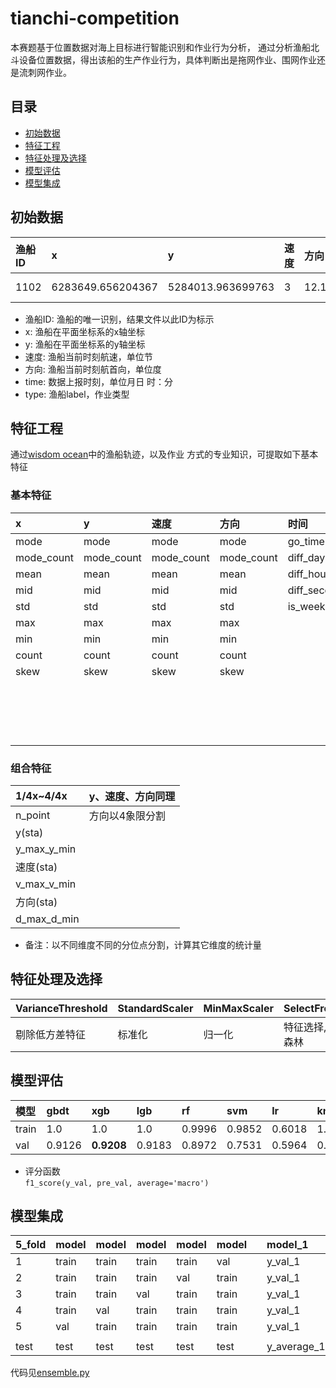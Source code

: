 # tianchi-competition



 本赛题基于位置数据对海上目标进行智能识别和作业行为分析，
 通过分析渔船北斗设备位置数据，得出该船的生产作业行为，具体判断出是拖网作业、围网作业还是流刺网作业。
## 目录
+ [初始数据](#初始数据)
+ [特征工程](#特征工程)
+ [特征处理及选择](#特征处理及选择)
+ [模型评估](#模型评估)
+ [模型集成](#模型集成)
## 初始数据
| 渔船ID | x | y | 速度 | 方向 | time | type |  
|:------ |:--|:--|:-----|:-----|:-----|:-----|  
|1102 | 6283649.656204367| 5284013.963699763| 3 | 12.1 | 0921 09:00 | 围网 |  

+ 渔船ID: 渔船的唯一识别，结果文件以此ID为标示 
+ x: 渔船在平面坐标系的x轴坐标
+ y: 渔船在平面坐标系的y轴坐标
+ 速度: 渔船当前时刻航速，单位节
+ 方向: 渔船当前时刻航首向，单位度
+ time: 数据上报时刻，单位月日 时：分
+ type: 渔船label，作业类型 

## 特征工程
通过[wisdom ocean](./wisdom-ocean.ipynb)中的渔船轨迹，以及作业
方式的专业知识，可提取如下基本特征  
### 基本特征
| x | y | 速度 | 方向 | 时间 | 轨迹 |
|:--|:--|:-----|:-----|:-----|:-----|
|mode|mode|mode|mode|go_time|x_max_x_min|
|mode_count|mode_count|mode_count|mode_count|diff_days|x_max_y_min|
|mean|mean|mean|mean|diff_hours|y_max_y_min|
|mid|mid|mid|mid|diff_seconds|y_max_x_min|
|std|std|std|std|is_weekday|x_max_y_max|
|max|max|max|max|   |x_min_y_min|
|min|min|min|min|   |area|
|count|count|count|count|	|per|
|skew|skew|skew|skew|	|a|
|	|	|	|	|	|b|
|	|	|	|	|	|c|
|	|	|	|	|	|d|
|	|	|	|	|	|e|
### 组合特征
|1/4x~4/4x|y、速度、方向同理|
|:--------|:--|
|n_point| 方向以4象限分割|	
|y(sta)	|	    |
|y_max_y_min|	|	
|速度(sta)|		|
|v_max_v_min|	|		
|方向(sta)|		|
|d_max_d_min|	|  
+ 备注：以不同维度不同的分位点分割，计算其它维度的统计量
		
## 特征处理及选择
|VarianceThreshold|StandardScaler|MinMaxScaler|SelectFromModel|
| :--- | :--- | :--- | :--- |
|剔除低方差特征|标准化|归一化|特征选择,基于随机森林|

## 模型评估
|模型 | gbdt | xgb | lgb | rf | svm | lr | knn |
|:---|:---|:---|:---|:---|:---|:---|:---|
|train| 1.0 | 1.0 | 1.0 | 0.9996|0.9852|0.6018|1.0|
|val|0.9126|**0.9208**|0.9183|0.8972|0.7531|0.5964|0.7650|  
+ 评分函数  
`f1_score(y_val, pre_val, average='macro')`  

## 模型集成
|5_fold|model|model|model|model|model|      |model_1|model_2|...| |svm(kernel='linear')|
| :--- | :--- | :--- | :--- | :--|:--|:---|:----|:-----|:--- |:---|:--- |
|1  |train |train |train |train |val |      |y_val_1 |y_val_2 | | |train |
|2  |train |train |train |val |train |      |y_val_1 |y_val_2 | | |train |
|3  |train |train |val |train |train |      |y_val_1 |y_val_2 | | |train |
|4  |train |val   |train |train |train |    |y_val_1 |y_val_2 | | |train |
|5  |val   |train |train |train |train |    |y_val_1 |y_val_2 | | |train |
| | | | | | |   |   |
|test |test |test |test |test |test |   |y_average_1|y_average_2| | |test|

代码见[ensemble.py](./ensemble.py)
